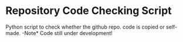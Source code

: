 # Repository Code Checking Script
 Python script to check whether the github repo. code is copied or self-made.
 -Note* Code still under development!
